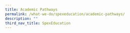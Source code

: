 ```yaml
---
title: Academic Pathways
permalink: /what-we-do/spexeducation/academic-pathways/
description: ""
third_nav_title: SpexEducation
---
```

